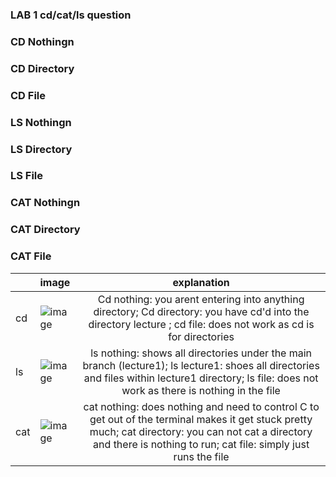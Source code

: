 <h3 id="custom-id">LAB 1 cd/cat/ls question</h3>



<h3 id="custom-id">CD Nothingn</h3>



<h3 id="custom-id">CD Directory</h3>


<h3 id="custom-id">CD File</h3>




<h3 id="custom-id">LS Nothingn</h3>



<h3 id="custom-id">LS Directory</h3>


<h3 id="custom-id">LS File</h3>


<h3 id="custom-id">CAT Nothingn</h3>



<h3 id="custom-id">CAT Directory</h3>


<h3 id="custom-id">CAT File</h3>



| | image      | explanation | 
| :--- | :---        |    :----:   |  
| cd |![image](https://github.com/SumayKalra/cse15L-labreports-winter2024/assets/67125138/f72b493e-7768-4c7f-be8d-2772abba95af) | Cd nothing: you arent entering into anything directory; Cd directory: you have cd'd into the directory lecture ; cd file: does not work as cd is for directories| 
| ls |![image](https://github.com/SumayKalra/cse15L-labreports-winter2024/assets/67125138/d4349f31-af6e-456e-baad-b676d36ab408) | ls nothing: shows all directories under the main branch (lecture1); ls lecture1: shoes all directories and files within lecture1 directory; ls file: does not work as there is nothing in the file | 
| cat |![image](https://github.com/SumayKalra/cse15L-labreports-winter2024/assets/67125138/b63aad6c-7f3a-4dbd-b1b7-2f20b8353007)| cat nothing: does nothing and need to control C to get out of the terminal makes it get stuck pretty much; cat directory: you can not cat a directory and there is nothing to run; cat file: simply just runs the file | 
